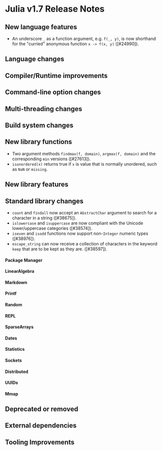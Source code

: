 Julia v1.7 Release Notes
========================

New language features
---------------------
* An underscore `_` as a function argument, e.g. `f(_, y)`, is now shorthand
  for the "curried" anonymous function `x -> f(x, y)` ([#24990]).

Language changes
----------------


Compiler/Runtime improvements
-----------------------------


Command-line option changes
---------------------------


Multi-threading changes
-----------------------


Build system changes
--------------------


New library functions
---------------------

* Two argument methods `findmax(f, domain)`, `argmax(f, domain)` and the corresponding `min` versions ([#27613]).
* `isunordered(x)` returns true if `x` is value that is normally unordered, such as `NaN` or `missing`.

New library features
--------------------


Standard library changes
------------------------

* `count` and `findall` now accept an `AbstractChar` argument to search for a character in a string ([#38675]).
* `islowercase` and `isuppercase` are now compliant with the Unicode lower/uppercase categories ([#38574]).
* `iseven` and `isodd` functions now support non-`Integer` numeric types ([#38976]).
* `escape_string` can now receive a collection of characters in the keyword
  `keep` that are to be kept as they are. ([#38597]).

#### Package Manager


#### LinearAlgebra


#### Markdown


#### Printf


#### Random


#### REPL


#### SparseArrays


#### Dates


#### Statistics


#### Sockets


#### Distributed


#### UUIDs


#### Mmap


Deprecated or removed
---------------------


External dependencies
---------------------


Tooling Improvements
---------------------


<!--- generated by NEWS-update.jl: -->
